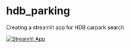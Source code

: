 # hdb_parking
Creating a streamlit app for HDB carpark search

[![Streamlit App](https://static.streamlit.io/badges/streamlit_badge_black_white.svg)](https://share.streamlit.io/andyphua114/hdb_parking/main/hdb_carpark.py)